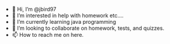 - 👋 Hi, I’m @jbird97
- 👀 I’m interested in help with homework etc....
- 🌱 I’m currently learning java programming
- 💞️ I’m looking to collaborate on homework, tests, and quizzes.
- 📫 How to reach me on here.

<!---
jbird97/jbird97 is a ✨ special ✨ repository because its `README.md` (this file) appears on your GitHub profile.
You can click the Preview link to take a look at your changes.
--->

